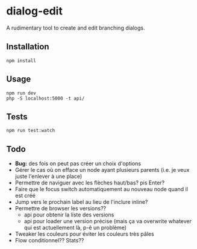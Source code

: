 # dialog-edit

A rudimentary tool to create and edit branching dialogs.

## Installation

```
npm install
```
## Usage

```
npm run dev
php -S localhost:5000 -t api/
```
## Tests

```
npm run test:watch
```

## Todo

- **Bug:** des fois on peut pas créer un choix d'options
- Gérer le cas où on efface un node ayant plusieurs parents (i.e. je veux juste l'enlever à une place)
- Permettre de naviguer avec les flèches haut/bas? pis Enter?
- Faire que le focus switch automatiquement au nouveau node quand il est créé
- Jump vers le prochain label au lieu de l'inclure inline?
- Permettre de browser les versions??
    - api pour obtenir la liste des versions
    - api pour loader une version précise (mais ça va overwrite whatever qui est actuellement là, p-ê un problème)
- Tweaker les couleurs pour éviter les couleurs très pâles
- Flow conditionnel?? Stats??
